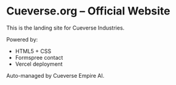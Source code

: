 # Cueverse.org – Official Website
This is the landing site for Cueverse Industries.

Powered by:
- HTML5 + CSS
- Formspree contact
- Vercel deployment

Auto-managed by Cueverse Empire AI.
